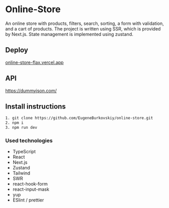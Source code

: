 # Online-Store

An online store with products, filters, search, sorting, a form with validation, and a cart of products. The project is written using SSR, which is provided by Next.js. State management is implemented using zustand.

## Deploy

[online-store-flax.vercel.app](https://online-store-flax.vercel.app/)

## API

https://dummyjson.com/

## Install instructions

```bash
1. git clone https://github.com/EugeneBurkovskiy/online-store.git
2. npm i
3. npm run dev
```

### Used technologies

- TypeScript
- React
- Next.js
- Zustand
- Tailwind
- SWR
- react-hook-form
- react-input-mask
- yup
- ESlint / prettier
